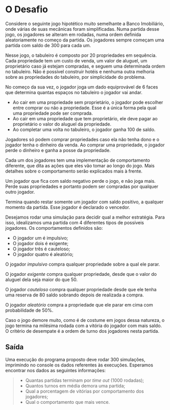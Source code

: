 # O Desafio

Considere o seguinte jogo hipotético muito semelhante a Banco Imobiliário, onde várias de suas mecânicas
foram simplificadas. Numa partida desse jogo, os jogadores se alteram em rodadas, numa ordem definida
aleatoriamente no começo da partida. Os jogadores sempre começam uma partida com saldo de 300 para
cada um.


Nesse jogo, o tabuleiro é composto por 20 propriedades em sequência. Cada propriedade tem um custo de
venda, um valor de aluguel, um proprietário caso já estejam compradas, e seguem uma determinada ordem no
tabuleiro. Não é possível construir hotéis e nenhuma outra melhoria sobre as propriedades do tabuleiro, por
simplicidade do problema.


No começo da sua vez, o jogador joga um dado equiprovável de 6 faces que determina quantas espaços no
tabuleiro o jogador vai andar.


- Ao cair em uma propriedade sem proprietário, o jogador pode escolher entre comprar ou não a
propriedade. Esse é a única forma pela qual uma propriedade pode ser comprada.
- Ao cair em uma propriedade que tem proprietário, ele deve pagar ao proprietário o valor do aluguel da
propriedade.
- Ao completar uma volta no tabuleiro, o jogador ganha 100 de saldo.


Jogadores só podem comprar propriedades caso ela não tenha dono e o jogador tenha o dinheiro da venda.
Ao comprar uma propriedade, o jogador perde o dinheiro e ganha a posse da propriedade.


Cada um dos jogadores tem uma implementação de comportamento diferente, que dita as ações que eles
vão tomar ao longo do jogo. Mais detalhes sobre o comportamento serão explicados mais à frente.


Um jogador que fica com saldo negativo perde o jogo, e não joga mais. Perde suas propriedades e portanto
podem ser compradas por qualquer outro jogador.


Termina quando restar somente um jogador com saldo positivo, a qualquer momento da partida. Esse jogador
é declarado o vencedor.


Desejamos rodar uma simulação para decidir qual a melhor estratégia. Para isso, idealizamos uma partida
com 4 diferentes tipos de possíveis jogadores. Os comportamentos definidos são:


- O jogador um é impulsivo;
- O jogador dois é exigente;
- O jogador três é cauteloso;
- O jogador quatro é aleatório;

O jogador *impulsivo* compra qualquer propriedade sobre a qual ele parar.


O jogador *exigente* compra qualquer propriedade, desde que o valor do aluguel dela seja maior do que 50.


O jogador *cauteloso* compra qualquer propriedade desde que ele tenha uma reserva de 80 saldo sobrando
depois de realizada a compra.


O jogador *aleatório* compra a propriedade que ele parar em cima com probabilidade de 50%.


Caso o jogo demore muito, como é de costume em jogos dessa natureza, o jogo termina na milésima rodada
com a vitória do jogador com mais saldo. O critério de desempate é a ordem de turno dos jogadores nesta
partida.


## Saída


Uma execução do programa proposto deve rodar 300 simulações, imprimindo no console os dados referentes
às execuções. Esperamos encontrar nos dados as seguintes informações:


> - Quantas partidas terminam por *time out* (1000 rodadas);
> - Quantos turnos em média demora uma partida;
> - Qual a porcentagem de vitórias por comportamento dos jogadores;
> - Qual o comportamento que mais vence.


